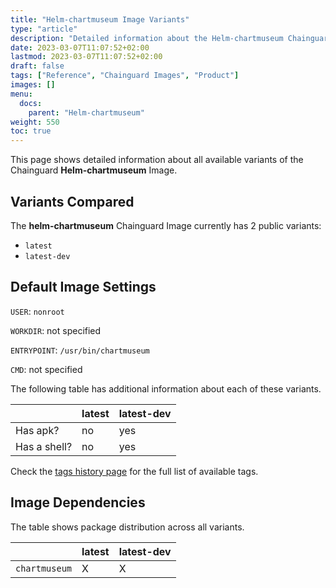 ```yaml
---
title: "Helm-chartmuseum Image Variants"
type: "article"
description: "Detailed information about the Helm-chartmuseum Chainguard Image variants"
date: 2023-03-07T11:07:52+02:00
lastmod: 2023-03-07T11:07:52+02:00
draft: false
tags: ["Reference", "Chainguard Images", "Product"]
images: []
menu:
  docs:
    parent: "Helm-chartmuseum"
weight: 550
toc: true
---
```


This page shows detailed information about all available variants of the Chainguard **Helm-chartmuseum** Image.

## Variants Compared
The **helm-chartmuseum** Chainguard Image currently has 2 public variants: 

- `latest`
- `latest-dev`

## Default Image Settings
`USER`:		`nonroot`

`WORKDIR`:	not specified

`ENTRYPOINT`:	`/usr/bin/chartmuseum`

`CMD`:		not specified

The following table has additional information about each of these variants.

|              | latest | latest-dev |
|--------------|--------|------------|
| Has apk?     | no     | yes        |
| Has a shell? | no     | yes        |

Check the [tags history page](/chainguard/chainguard-images/reference/helm-chartmuseum/tags_history/) for the full list of available tags.
## Image Dependencies
The table shows package distribution across all variants.

|               | latest | latest-dev |
|---------------|--------|------------|
| `chartmuseum` | X      | X          |
